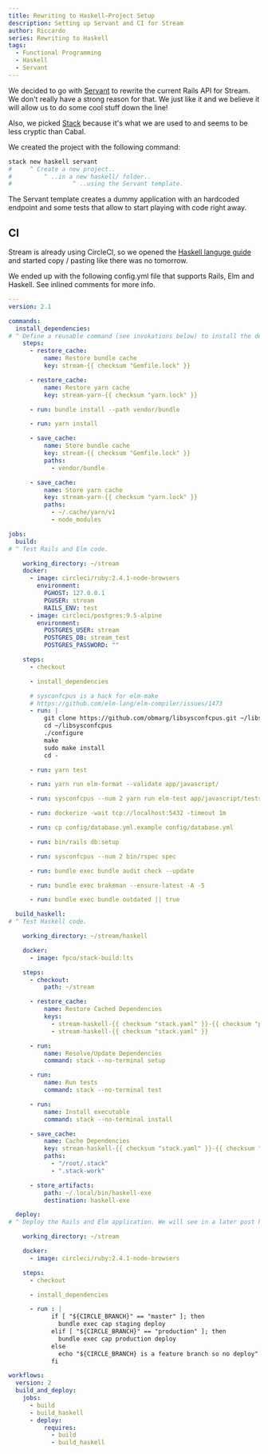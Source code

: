 ```yaml
---
title: Rewriting to Haskell–Project Setup
description: Setting up Servant and CI for Stream
author: Riccardo
series: Rewriting to Haskell
tags:
  - Functional Programming
  - Haskell
  - Servant
---
```


We decided to go with [Servant](https://www.servant.dev/) to rewrite the current Rails API for Stream. We don't really have a strong reason for that. We just like it and we believe it will allow us to do some cool stuff down the line!

Also, we picked [Stack](https://docs.haskellstack.org/en/stable/README/) because it's what we are used to and seems to be less cryptic than Cabal.

We created the project with the following command:

```bash
stack new haskell servant
#     ^ Create a new project..
#         ^ ..in a new haskell/ folder..
#                 ^ ..using the Servant template.
```

The Servant template creates a dummy application with an hardcoded endpoint and some tests that allow to start playing with code right away.

## CI

Stream is already using CircleCI, so we opened the [Haskell languge guide](https://circleci.com/docs/2.0/language-haskell/) and started copy / pasting like there was no tomorrow.

We ended up with the following config.yml file that supports Rails, Elm and Haskell. See inlined comments for more info.

```yml
---
version: 2.1

commands:
  install_dependencies:
# ^ Define a reusable command (see invokations below) to install the dependencies needed for Rails and Elm.
    steps:
      - restore_cache:
          name: Restore bundle cache
          key: stream-{{ checksum "Gemfile.lock" }}

      - restore_cache:
          name: Restore yarn cache
          key: stream-yarn-{{ checksum "yarn.lock" }}

      - run: bundle install --path vendor/bundle

      - run: yarn install

      - save_cache:
          name: Store bundle cache
          key: stream-{{ checksum "Gemfile.lock" }}
          paths:
            - vendor/bundle

      - save_cache:
          name: Store yarn cache
          key: stream-yarn-{{ checksum "yarn.lock" }}
          paths:
            - ~/.cache/yarn/v1
            - node_modules

jobs:
  build:
# ^ Test Rails and Elm code.

    working_directory: ~/stream
    docker:
      - image: circleci/ruby:2.4.1-node-browsers
        environment:
          PGHOST: 127.0.0.1
          PGUSER: stream
          RAILS_ENV: test
      - image: circleci/postgres:9.5-alpine
        environment:
          POSTGRES_USER: stream
          POSTGRES_DB: stream_test
          POSTGRES_PASSWORD: ""

    steps:
      - checkout

      - install_dependencies

      # sysconfcpus is a hack for elm-make
      # https://github.com/elm-lang/elm-compiler/issues/1473
      - run: |
          git clone https://github.com/obmarg/libsysconfcpus.git ~/libsysconfcpus
          cd ~/libsysconfcpus
          ./configure
          make
          sudo make install
          cd -

      - run: yarn test

      - run: yarn run elm-format --validate app/javascript/

      - run: sysconfcpus --num 2 yarn run elm-test app/javascript/tests

      - run: dockerize -wait tcp://localhost:5432 -timeout 1m

      - run: cp config/database.yml.example config/database.yml

      - run: bin/rails db:setup

      - run: sysconfcpus --num 2 bin/rspec spec

      - run: bundle exec bundle audit check --update

      - run: bundle exec brakeman --ensure-latest -A -5

      - run: bundle exec bundle outdated || true

  build_haskell:
# ^ Test Haskell code.

    working_directory: ~/stream/haskell

    docker:
      - image: fpco/stack-build:lts

    steps:
      - checkout:
          path: ~/stream

      - restore_cache:
          name: Restore Cached Dependencies
          keys:
            - stream-haskell-{{ checksum "stack.yaml" }}-{{ checksum "package.yaml" }}
            - stream-haskell-{{ checksum "stack.yaml" }}

      - run:
          name: Resolve/Update Dependencies
          command: stack --no-terminal setup

      - run:
          name: Run tests
          command: stack --no-terminal test

      - run:
          name: Install executable
          command: stack --no-terminal install

      - save_cache:
          name: Cache Dependencies
          key: stream-haskell-{{ checksum "stack.yaml" }}-{{ checksum "package.yaml" }}
          paths:
            - "/root/.stack"
            - ".stack-work"

      - store_artifacts:
          path: ~/.local/bin/haskell-exe
          destination: haskell-exe

  deploy:
# ^ Deploy the Rails and Elm application. We will see in a later post how to deploy the Servant application.

    working_directory: ~/stream

    docker:
      - image: circleci/ruby:2.4.1-node-browsers

    steps:
      - checkout

      - install_dependencies

      - run : |
            if [ "${CIRCLE_BRANCH}" == "master" ]; then
              bundle exec cap staging deploy
            elif [ "${CIRCLE_BRANCH}" == "production" ]; then
              bundle exec cap production deploy
            else
              echo "${CIRCLE_BRANCH} is a feature branch so no deploy"
            fi

workflows:
  version: 2
  build_and_deploy:
    jobs:
      - build
      - build_haskell
      - deploy:
          requires:
            - build
            - build_haskell
```
